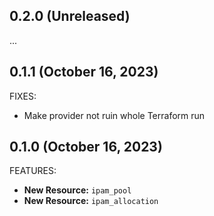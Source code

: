 ## 0.2.0 (Unreleased)

...

## 0.1.1 (October 16, 2023)

FIXES:

- Make provider not ruin whole Terraform run

## 0.1.0 (October 16, 2023)

FEATURES:

- **New Resource:** `ipam_pool`
- **New Resource:** `ipam_allocation`
